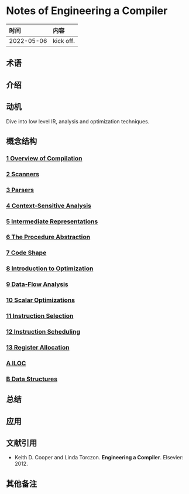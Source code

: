 # Notes of **Engineering a Compiler**


|时间|内容|
|:---|:---|
|2022-05-06| kick off. |

## 术语

<!-- 记录阅读过程中出现的关键字及其简单的解释. -->

## 介绍

<!-- 描述书籍阐述观点的来源、拟解决的关键性问题和采用的方法论等. -->

## 动机

<!-- 描述阅读书籍的动机, 要达到什么目的等. -->

Dive into low level IR, analysis and optimization techniques.

## 概念结构

<!-- 描述书籍的行文结构, 核心主题和子主题的内容结构和关系. -->

### [1 Overview of Compilation](engineering-a-compiler/eac-01-Overview-of-Compilation.md)
### [2 Scanners](engineering-a-compiler/eac-02-Scanners.md)
### [3 Parsers](engineering-a-compiler/eac-03-Parsers.md)
### [4 Context-Sensitive Analysis](engineering-a-compiler/eac-04-Context-Sensitive-Analysis.md)
### [5 Intermediate Representations](engineering-a-compiler/eac-05-Intermediate-Representations.md)
### [6 The Procedure Abstraction](engineering-a-compiler/eac-06-The-Procedure-Abstraction.md)
### [7 Code Shape](engineering-a-compiler/eac-07-Code-Shape.md)
### [8 Introduction to Optimization](engineering-a-compiler/eac-08-Introduction-to-Optimization.md)
### [9 Data-Flow Analysis](engineering-a-compiler/eac-09-Data-Flow-Analysis.md)
### [10 Scalar Optimizations](engineering-a-compiler/eac-10-Scalar-Optimizations.md)
### [11 Instruction Selection](engineering-a-compiler/eac-11-Instruction-Selection.md)
### [12 Instruction Scheduling](engineering-a-compiler/eac-12-Instruction-Scheduling.md)
### [13 Register Allocation](engineering-a-compiler/eac-13-Register-Allocation.md)
### [A ILOC](engineering-a-compiler/eac-A-ILOC.md)
### [B Data Structures](engineering-a-compiler/eac-B-Data-Structures.md)

## 总结

<!-- 概要记录书籍中如何解决关键性问题的. -->

## 应用

<!-- 记录如何使用书籍中方法论解决你自己的问题. -->

## 文献引用

<!-- 记录相关的和进一步阅读资料: 文献、网页链接等. -->

- Keith D. Cooper and Linda Torczon. **Engineering a Compiler**. Elsevier: 2012.

## 其他备注
